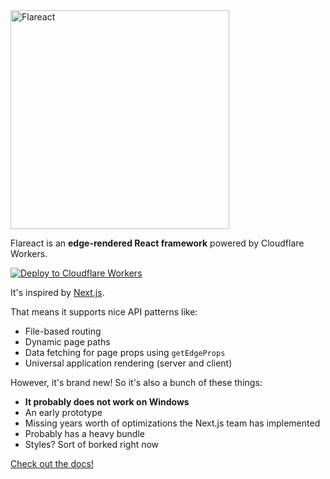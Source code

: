 <img src="https://github.com/flareact/flareact/raw/canary/flareact.png" alt="Flareact" width="350" />

Flareact is an **edge-rendered React framework** powered by Cloudflare Workers.

[![Deploy to Cloudflare Workers](https://deploy.workers.cloudflare.com/button)](https://deploy.workers.cloudflare.com/?url=https://github.com/flareact/flareact-template)

It's inspired by [Next.js](https://nextjs.org/).

That means it supports nice API patterns like:

- File-based routing
- Dynamic page paths
- Data fetching for page props using `getEdgeProps`
- Universal application rendering (server and client)

However, it's brand new! So it's also a bunch of these things:

- **It probably does not work on Windows**
- An early prototype
- Missing years worth of optimizations the Next.js team has implemented
- Probably has a heavy bundle
- Styles? Sort of borked right now

[Check out the docs!](https://flareact.com)
